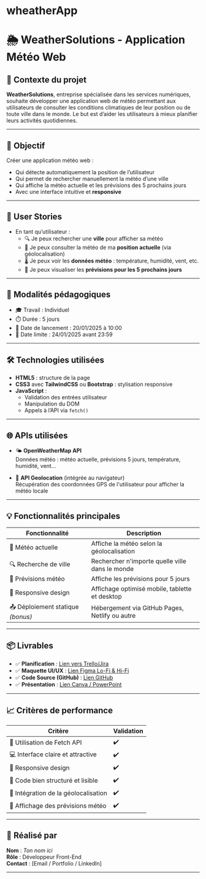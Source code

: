 # wheatherApp
# 🌦️ WeatherSolutions - Application Météo Web

## 🧭 Contexte du projet

**WeatherSolutions**, entreprise spécialisée dans les services numériques, souhaite développer une application web de météo permettant aux utilisateurs de consulter les conditions climatiques de leur position ou de toute ville dans le monde. Le but est d’aider les utilisateurs à mieux planifier leurs activités quotidiennes.

---

## 🎯 Objectif

Créer une application météo web :
- Qui détecte automatiquement la position de l’utilisateur
- Qui permet de rechercher manuellement la météo d’une ville
- Qui affiche la météo actuelle et les prévisions des 5 prochains jours
- Avec une interface intuitive et **responsive**

---

## 👤 User Stories

- En tant qu’utilisateur :
  - 🔍 Je peux rechercher une **ville** pour afficher sa météo
  - 📍 Je peux consulter la météo de ma **position actuelle** (via géolocalisation)
  - 🌡️ Je peux voir les **données météo** : température, humidité, vent, etc.
  - 📅 Je peux visualiser les **prévisions pour les 5 prochains jours**

---

## 🧪 Modalités pédagogiques

- 🎓 Travail : Individuel  
- ⏱️ Durée : 5 jours  
- 🚀 Date de lancement : 20/01/2025 à 10:00  
- 🛑 Date limite : 24/01/2025 avant 23:59

---

## 🛠️ Technologies utilisées

- **HTML5** : structure de la page
- **CSS3** avec **TailwindCSS** ou **Bootstrap** : stylisation responsive
- **JavaScript** :
  - Validation des entrées utilisateur
  - Manipulation du DOM
  - Appels à l’API via `fetch()`

---

## 🌐 APIs utilisées

- 🌤️ **OpenWeatherMap API**  
  Données météo : météo actuelle, prévisions 5 jours, température, humidité, vent…

- 📍 **API Geolocation** (intégrée au navigateur)  
  Récupération des coordonnées GPS de l'utilisateur pour afficher la météo locale

---

## 💡 Fonctionnalités principales

| Fonctionnalité | Description |
|----------------|-------------|
| 📍 Météo actuelle | Affiche la météo selon la géolocalisation |
| 🔍 Recherche de ville | Rechercher n'importe quelle ville dans le monde |
| 📅 Prévisions météo | Affiche les prévisions pour 5 jours |
| 📱 Responsive design | Affichage optimisé mobile, tablette et desktop |
| 📤 Déploiement statique *(bonus)* | Hébergement via GitHub Pages, Netlify ou autre |

---

## 📦 Livrables

- ✅ **Planification** : [Lien vers Trello/Jira](#)
- ✅ **Maquette UI/UX** : [Lien Figma Lo-Fi & Hi-Fi](#)
- ✅ **Code Source (GitHub)** : [Lien GitHub](#)
- ✅ **Présentation** : [Lien Canva / PowerPoint](#)

---

## 📈 Critères de performance

| Critère | Validation |
|--------|------------|
| 🔗 Utilisation de Fetch API | ✔️ |
| 💻 Interface claire et attractive | ✔️ |
| 📱 Responsive design | ✔️ |
| 🧹 Code bien structuré et lisible | ✔️ |
| 📍 Intégration de la géolocalisation | ✔️ |
| 📅 Affichage des prévisions météo | ✔️ |

---

## 🙌 Réalisé par

**Nom** : *Ton nom ici*  
**Rôle** : Développeur Front-End  
**Contact** : [Email / Portfolio / LinkedIn]

---



